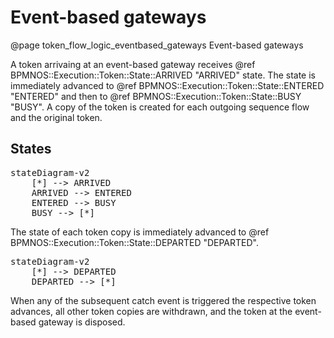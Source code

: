 # Event-based gateways
@page token_flow_logic_eventbased_gateways Event-based gateways

A token arrivaing at an event-based gateway receives @ref BPMNOS::Execution::Token::State::ARRIVED "ARRIVED" state.
The state is immediately advanced to @ref BPMNOS::Execution::Token::State::ENTERED "ENTERED" and then to @ref BPMNOS::Execution::Token::State::BUSY "BUSY".
A copy of the token is created for each outgoing sequence flow and the original token.

## States

<pre class="mermaid">
stateDiagram-v2
    [*] --> ARRIVED
    ARRIVED --> ENTERED
    ENTERED --> BUSY
    BUSY --> [*]
</pre>

 
The state of each token copy is immediately advanced to @ref BPMNOS::Execution::Token::State::DEPARTED "DEPARTED".
<pre class="mermaid">
stateDiagram-v2
    [*] --> DEPARTED
    DEPARTED --> [*]
</pre>

When any of the subsequent catch event is triggered the respective token advances, all other token copies are withdrawn, and the token at the event-based gateway is disposed. 

